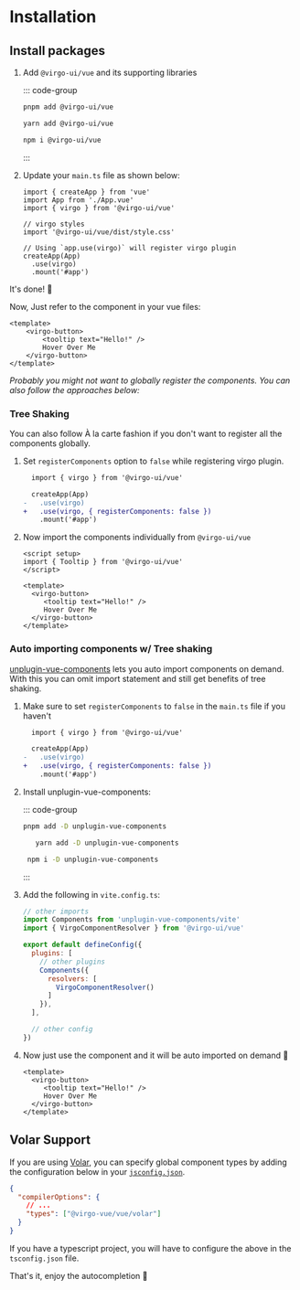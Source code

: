 # Installation

## Install packages

1. Add `@virgo-ui/vue` and its supporting libraries

    ::: code-group
      ```bash [pnpm]
   pnpm add @virgo-ui/vue
      ```
      ```bash [yarn]
   yarn add @virgo-ui/vue
      ```
      ```bash [npm]
   npm i @virgo-ui/vue
      ```
    :::

2. Update your `main.ts` file as shown below:

    ```js{3,5-6,8,10}
    import { createApp } from 'vue'
    import App from './App.vue'
    import { virgo } from '@virgo-ui/vue'

    // virgo styles
    import '@virgo-ui/vue/dist/style.css'

    // Using `app.use(virgo)` will register virgo plugin
    createApp(App)
      .use(virgo)
      .mount('#app')
    ```

It's done! 🥳

Now, Just refer to the component in your vue files:

```vue
<template>
    <virgo-button>
        <tooltip text="Hello!" />
        Hover Over Me
    </virgo-button>
</template>
```

<em class="block mt-12 mb-10">Probably you might not want to globally register the components. You can also follow the approaches below:</em>

### Tree Shaking

You can also follow À la carte fashion if you don't want to register all the components globally.

1. Set `registerComponents` option to `false` while registering virgo plugin.

    ```diff
      import { virgo } from '@virgo-ui/vue'

      createApp(App)
    -   .use(virgo)
    +   .use(virgo, { registerComponents: false })
        .mount('#app')
    ```

2. Now import the components individually from `@virgo-ui/vue`

    ```vue
    <script setup>
    import { Tooltip } from '@virgo-ui/vue'
    </script>

    <template>
      <virgo-button>
         <tooltip text="Hello!" />
         Hover Over Me
      </virgo-button>
    </template>
    ```

### Auto importing components w/ Tree shaking

[unplugin-vue-components](https://github.com/antfu/unplugin-vue-components) lets you auto import components on demand. With this you can omit import statement and still get benefits of tree shaking.

1. Make sure to set `registerComponents` to `false` in the `main.ts` file if you haven't

    ```diff
      import { virgo } from '@virgo-ui/vue'

      createApp(App)
    -   .use(virgo)
    +   .use(virgo, { registerComponents: false })
        .mount('#app')
    ```

2. Install unplugin-vue-components:

    ::: code-group
      ```bash [pnpm]
      pnpm add -D unplugin-vue-components
      ```
      ```bash [yarn]
         yarn add -D unplugin-vue-components
      ```
      ```bash [npm]
       npm i -D unplugin-vue-components
     ```
    :::

3. Add the following in `vite.config.ts`:

    ```js
    // other imports
    import Components from 'unplugin-vue-components/vite'
    import { VirgoComponentResolver } from '@virgo-ui/vue'

    export default defineConfig({
      plugins: [
        // other plugins
        Components({
          resolvers: [
            VirgoComponentResolver()
          ]
        }),
      ],

      // other config
    })
    ```

4. Now just use the component and it will be auto imported on demand 🤯

    ```vue
    <template>
      <virgo-button>
         <tooltip text="Hello!" />
     	 Hover Over Me
      </virgo-button>
    </template>
    ```

## Volar Support

If you are using [Volar](https://marketplace.visualstudio.com/items?itemName=Vue.volar), you can specify global component types by adding the configuration below in your [`jsconfig.json`](https://code.visualstudio.com/docs/languages/jsconfig).

```json
{
  "compilerOptions": {
    // ...
    "types": ["@virgo-vue/vue/volar"]
  }
}
```

If you have a typescript project, you will have to configure the above in the `tsconfig.json` file.

That's it, enjoy the autocompletion 🥳

